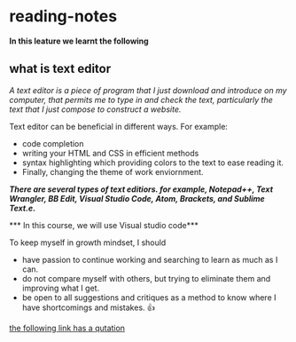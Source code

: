 # reading-notes
**In this leature we learnt the following** 

## what is text editor 

*A text editor is a piece of program that I just download and introduce on my computer, that permits me to type in and check the text, particularly the text that I just compose to construct a website.*


Text editor can be beneficial in different ways. For example:
- code completion
- writing your HTML and CSS in efficient methods
- syntax highlighting which providing colors to the text to ease reading it.
- Finally, changing the theme of work enviornment. 

***There are several types of text editiors. for example, Notepad++, Text Wrangler, BB Edit, Visual Studio Code, Atom, Brackets, and Sublime Text.e.***

*** In this course, we will use Visual studio code***

To keep myself in growth mindset, I should  
- have passion to continue working and searching to learn as much as I can.
- do not compare myself with others, but trying to eliminate them and improving what I get. 
- be open to all suggestions and critiques as a method to know where I have shortcomings and mistakes. :+1:


[the following link has a qutation](https://theartofliving.com/growth-mindset-quotes/)





